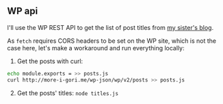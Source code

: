 ## WP api

I'll use the WP REST API to get the list of post titles from [my sister's blog](http://more-i-gori.me).

As `fetch` requires CORS headers to be set on the WP site, which is not the case here, let's  make a workaround and run everything locally:

1. Get the posts with curl:
```bash
echo module.exports = >> posts.js
curl http://more-i-gori.me/wp-json/wp/v2/posts >> posts.js
```

2. Get the posts' titles: `node titles.js`
